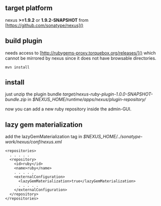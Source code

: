 ## target platform

nexus **>=1.9.2** or **1.9.2-SNAPSHOT** from [https://github.com/sonatype/nexus]()

## build plugin ##

needs access to [http://rubygems-proxy.torquebox.org/releases/]() which cannot be mirrored by nexus since it does not have browsable directories.

`mvn install`

## install ##

just unzip the plugin bundle _target/nexus-ruby-plugin-1.0.0-SNAPSHOT-bundle.zip_ in _$NEXUS\_HOME/runtime/apps/nexus/plugin-repository/_

now you can add a new ruby repository inside the admin-GUI.

## lazy gem materialization ##

add the lazyGemMaterialization tag in _$NEXUS\_HOME/../sonatype-work/nexus/conf/nexus.xml_

    <repositories>
      . . . . .
      <repository>
        <id>ruby</id>
        <name>ruby</name>
        . . . . .
        <externalConfiguration>
          <lazyGemMaterialization>true</lazyGemMaterialization>
          . . . . .
        </externalConfiguration>
      </repository>
    </repositories>
